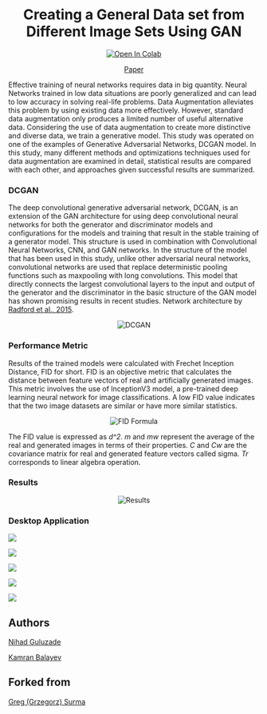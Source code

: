 # <h1 align=center>Creating a General Data set from Different Image Sets Using GAN</h1>

<div style="text-align: center;">

[![Open In Colab](https://colab.research.google.com/assets/colab-badge.svg)](https://colab.research.google.com/drive/1Jfwid1aNUpTlVVuLSawI1n7LLEYTweAP?usp=sharing)

[Paper](https://drive.google.com/file/d/1s392oImT6xkAHWeqo9Dpo0tzPyTtCHfd/view?usp=sharing)

</div>

Effective training of neural networks requires data in big quantity. Neural Networks trained in low data situations are poorly generalized and can lead to low accuracy in solving real-life problems. Data Augmentation alleviates this problem by using existing data more effectively. However, standard data augmentation only produces a limited number of useful alternative data. Considering the use of data augmentation to create more distinctive and diverse data, we train a generative model. This study was operated on one of the examples of Generative Adversarial Networks, DCGAN model. In this study, many different methods and optimizations techniques used for data augmentation are examined in detail, statistical results are compared with each other, and approaches given successful results are summarized.

### DCGAN

The deep convolutional generative adversarial network, DCGAN, is an extension of the GAN architecture for using deep convolutional neural networks for both the generator and discriminator models and configurations for the models and training that result in the stable training of a generator model. This structure is used in combination with Convolutional Neural Networks, CNN, and GAN networks. In the structure of the model that has been used in this study, unlike other adversarial neural networks, convolutional networks are used that replace deterministic pooling functions such as maxpooling with long convolutions. This model that directly connects the largest convolutional layers to the input and output of the generator and the discriminator in the basic structure of the GAN model has shown promising results in recent studies. Network architecture by [Radford et al., 2015](https://arxiv.org/abs/1511.06434).

<div style="text-align: center;">

![DCGAN](assets/model.jpg)

</div>

### Performance Metric

Results of the trained models were calculated with Frechet Inception Distance, FID for short. FID is an objective metric that calculates the distance between feature vectors of real and artificially generated images. This metric involves the use of InceptionV3 model, a pre-trained deep learning neural network for image classifications. A low FID value indicates that the two image datasets are similar or have more similar statistics.

<div style="text-align: center;"><img src="https://latex.codecogs.com/svg.latex?d^2((m,C),(m_w,C_w))%20=%20||m%20-%20m_w||_2^2%20+%20Tr(C%20+%20C_w%20-%202(CC_w)^{1/2})" title="FID Formula" /></div>

 The FID value is expressed as *d^2*. *m* and *mw* represent the average of the real and generated images in terms of their properties. *C* and *Cw* are the covariance matrix for real and generated feature vectors called sigma. *Tr* corresponds to linear algebra operation.

### Results
<div style="text-align: center;">

![Results](assets/results.png)

</div>


### Desktop Application

![](assets/0.png)

![](assets/1.png)

![](assets/2.png)

![](assets/3.png)

![](assets/4.png)

## Authors

[Nihad Guluzade](https://github.com/nihadguluzade)

[Kamran Balayev](https://github.com/Kamran017)

## Forked from
[Greg (Grzegorz) Surma](https://github.com/gsurma)
